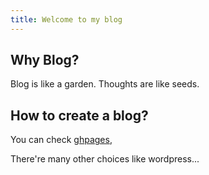 ```yaml
---
title: Welcome to my blog
---
```


## Why Blog?
Blog is like a garden. Thoughts are like seeds. 

## How to create a blog?
You can check [ghpages](https://github.com/skills/github-pages), 

There're many other choices like wordpress...
